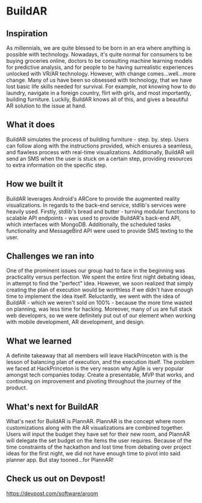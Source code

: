 # BuildAR

## Inspiration
As millennials, we are quite blessed to be born in an era where anything is possible with technology. Nowadays, it's quite normal for consumers to be buying groceries online, doctors to be consulting machine learning models for predictive analysis, and for people to be having surrealistic experiences unlocked with VR/AR technology. However, with change comes...well...more change. Many of us have been so obsessed with technology, that we have lost basic life skills needed for survival. For example, not knowing how to do laundry, navigate in a foreign country, flirt with girls, and most importantly, building furniture. Luckily, BuildAR knows all of this, and gives a beautiful AR solution to the issue at hand.

## What it does
BuildAR simulates the process of building furniture - step. by. step. Users can follow along with the instructions provided, which ensures a seamless, and flawless process with real-time visualizations. Additionally, BuildAR will send an SMS when the user is stuck on a certain step, providing resources to extra information on the specific step.

## How we built it
BuildAR leverages Android's ARCore to provide the augmented reality visualizations. In regards to the back-end service, stdlib's services were heavily used. Firstly, stdlib's bread and butter - turning modular functions to scalable API endpoints - was used to provide BuildAR's back-end API, which interfaces with MongoDB. Additionally, the scheduled tasks functionality and MessageBird API were used to provide SMS texting to the user.

## Challenges we ran into
One of the prominent issues our group had to face in the beginning was practicality versus perfection. We spent the entire first night debating ideas, in attempt to find the "perfect" idea. However, we soon realized that simply creating the plan of execution would be worthless if we didn't have enough time to implement the idea itself. Reluctantly, we went with the idea of BuildAR - which we weren't sold on 100% - because the more time wasted on planning, was less time for hacking. Moreover, many of us are full stack web developers, so we were definitely put out of our element when working with mobile development, AR development, and design.

## What we learned
A definite takeaway that all members will leave HackPrinceton with is the lesson of balancing plan of execution, and the execution itself. The problem we faced at HackPrinceton is the very reason why Agile is very popular amongst tech companies today. Create a presentable, MVP that works, and continuing on improvement and pivoting throughout the journey of the product.

## What's next for BuildAR
What's next for BuildAR is PlannAR. PlannAR is the concept where room customizations along with the AR visualizations are combined together. Users will input the budget they have set for their new room, and PlannAR will delegate the set budget on the items the user requires. Because of the time constraints of the hackathon and lost time from debating over project ideas for the first night, we did not have enough time to pivot into said planner app. But stay tooned...for PlannAR!

## Check us out on Devpost!
https://devpost.com/software/aroom
